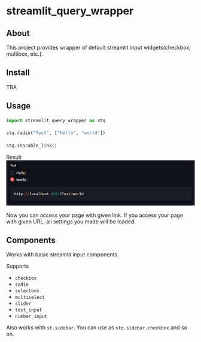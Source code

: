 # streamlit_query_wrapper

## About
This project provides wrapper of default streamlit input widgets(checkbox, multibox, etc.).

## Install
TBA

## Usage

```python
import streamlit_query_wrapper as stq

stq.radio("Test", ["Hello", "world"])

stq.sharable_link()
```

Result
<img src="readme/basic.png" alt="drawing"/>

Now you can access your page with given link. If you access your page with given URL, all settings you made will be loaded.

## Components
Works with basic streamlit input components.

Supports
* `checkbox`
* `radio`
* `selectbox`
* `multiselect`
* `slider`
* `text_input`
* `number_input`

Also works with `st.sidebar`. You can use as `stq.sidebar.checkbox` and so on.

